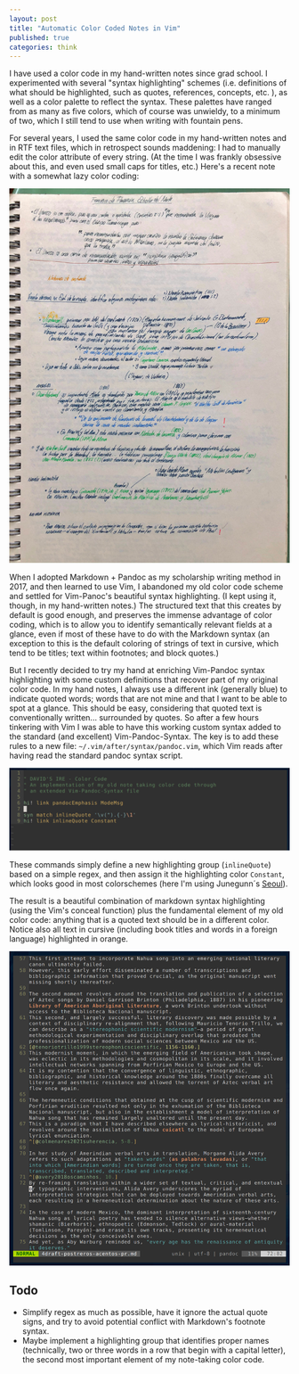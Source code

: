 ```yaml
---
layout: post
title: "Automatic Color Coded Notes in Vim"
published: true
categories: think
---
```

 
I have used a color code in my hand-written notes since grad school.
I experimented with several "syntax highlighting" schemes (i.e. definitions of what should be highlighted, such as quotes, references, concepts, etc. ), as well as a color palette to reflect the syntax. These palettes have ranged from as many as five colors, which of course was unwieldy, to a minimum of two, which I still tend to use when writing with fountain pens.
 
For several years, I used the same color code in my hand-written notes and in RTF text files, which in retrospect sounds maddening: I had to manually edit the color attribute of every string. (At the time I was frankly obsessive about this, and even used small caps for titles, etc.)
Here's a recent note with a somewhat lazy color coding:
 
![notas](/assets/IMG_0183.jpg)
 
When I adopted Markdown + Pandoc as my scholarship writing method in 2017, and then learned to use Vim, I abandoned my old color code scheme and settled for Vim-Panoc's beautiful syntax highlighting. (I kept using it, though, in my hand-written notes.)
The structured text that this creates by default is good enough, and preserves the immense advantage of color coding, which is to allow you to identify semantically relevant fields at a glance, even if most of these have to do with the Markdown syntax (an exception to this is the default coloring of strings of text in cursive, which tend to be titles; text within footnotes; and block quotes.)
 
But I recently decided to try my hand at enriching Vim-Pandoc syntax highlighting with some custom definitions that recover part of my original color code.
In my hand notes, I always use a different ink (generally blue) to indicate quoted words; words that are not mine and that I want to be able to spot at a glance.
This should be easy, considering that quoted text is conventionally written... surrounded by quotes.
So after a few hours tinkering with Vim I was able to have this working custom syntax added to the standard (and excellent) Vim-Pandoc-Syntax.
The key is to add these rules to a new file: `~/.vim/after/syntax/pandoc.vim`, which Vim reads after having read the standard pandoc syntax script.
 
![pandoc.vim](/assets/sc1.png)
 
These commands simply define a new highlighting group (`inlineQuote`) based on a simple regex, and then assign it the highlighting color `Constant`, which looks good in most colorschemes (here I'm using Junegunn´s [Seoul](https://github.com/junegunn/seoul256.vim)).
 
The result is a beautiful combination of markdown syntax highlighting (using the Vim's conceal function) plus the fundamental element of my old color code: anything that is a quoted text should be in a different color. Notice also all text in cursive (including book titles and words in a foreign language) highlighted in orange.
 
![pandoc.vim](/assets/sc2.png)
 
## Todo
 
- Simplify regex as much as possible, have it ignore the actual quote signs, and try to avoid potential conflict with Markdown's footnote syntax.
- Maybe implement a highlighting group that identifies proper names (technically, two or three words in a row that begin with a capital letter), the second most important element of my note-taking color code.
 
 
